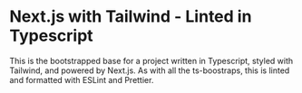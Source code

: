 # Next.js with Tailwind - Linted in Typescript

This is the bootstrapped base for a project written in Typescript, styled with Tailwind, and powered by Next.js. As with all the ts-boostraps, this is linted and formatted with ESLint and Prettier.
